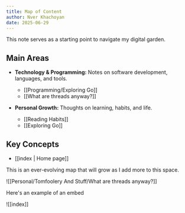 ```yaml
---
title: Map of Content
author: Nver Khachoyan
date: 2025-06-29
---
```

This note serves as a starting point to navigate my digital garden.
## Main Areas

- **Technology & Programming:** Notes on software development, languages, and tools.

  - [[Programming/Exploring Go]]
  - [[What are threads anyway?]]
 
- **Personal Growth:** Thoughts on learning, habits, and life.
  - [[Reading Habits]]
  - [[Exploring Go]]

## Key Concepts

- [[index | Home page]]

This is an ever-evolving map that will grow as I add more to this space.

![[Personal/Tomfoolery And Stuff/What are threads anyway?]]


Here's an example of an embed

![[index]]